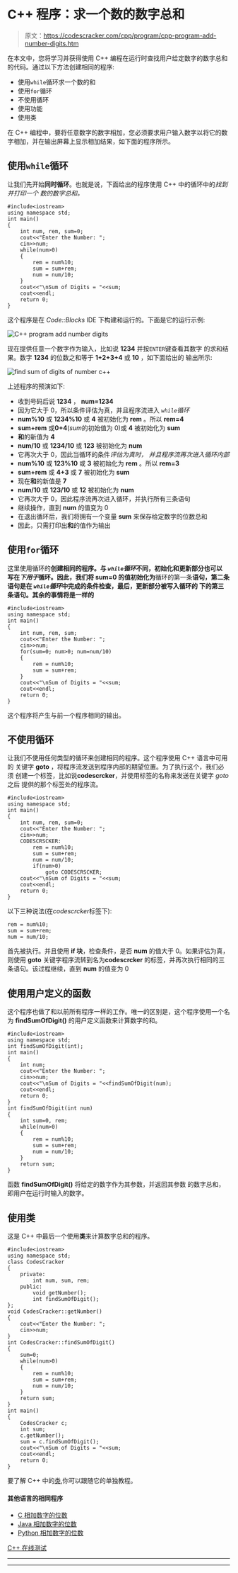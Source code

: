 # C++ 程序：求一个数的数字总和

> 原文：<https://codescracker.com/cpp/program/cpp-program-add-number-digits.htm>

在本文中，您将学习并获得使用 C++ 编程在运行时查找用户给定数字的数字总和的代码。通过以下方法创建相同的程序:

*   使用`while`循环求一个数的和
*   使用`for`循环
*   不使用循环
*   使用功能
*   使用类

在 C++ 编程中，要将任意数字的数字相加，您必须要求用户输入数字以将它的数字相加，并在输出屏幕上显示相加结果，如下面的程序所示。

## 使用`while`循环

让我们先开始**同时循环**。也就是说，下面给出的程序使用 C++ 中的循环中的*找到并打印一个 数的数字总和。*

```
#include<iostream>
using namespace std;
int main()
{
    int num, rem, sum=0;
    cout<<"Enter the Number: ";
    cin>>num;
    while(num>0)
    {
        rem = num%10;
        sum = sum+rem;
        num = num/10;
    }
    cout<<"\nSum of Digits = "<<sum;
    cout<<endl;
    return 0;
}
```

这个程序是在 *Code::Blocks* IDE 下构建和运行的。下面是它的运行示例:

![C++ program add number digits](img/e227aba2c1479c7147ef07763f890589.png)

现在提供任意一个数字作为输入，比如说 **1234** 并按`ENTER`键查看其数字 的求和结果。数字 **1234** 的位数之和等于 **1+2+3+4** 或 **10** ，如下面给出的 输出所示:

![find sum of digits of number c++](img/3e4c7dfdb0e8921a602b1479ac7b0b1d.png)

上述程序的预演如下:

*   收到号码后说 **1234** ， **num=1234**
*   因为它大于 0，所以条件评估为真，并且程序流进入 *`while`循环*
*   **num%10** 或 **1234%10** 或 **4** 被初始化为 **rem** 。所以 **rem=4**
*   **sum+rem** 或**0+4**(*sum*的初始值为 0)或 **4** 被初始化为 **sum**
*   **和**的新值为 **4**
*   **num/10** 或 **1234/10** 或 **123** 被初始化为 **num**
*   它再次大于 0，因此当循环的条件*评估为真时， 并且程序流再次进入循环内部*
*   **num%10** 或 **123%10** 或 **3** 被初始化为 **rem** 。所以 **rem=3**
*   **sum+rem** 或 **4+3** 或 **7** 被初始化为 **sum**
*   现在**和**的新值是 **7**
*   **num/10** 或 **123/10** 或 **12** 被初始化为 **num**
*   它再次大于 0，因此程序流再次进入循环，并执行所有三条语句
*   继续操作，直到 **num** 的值变为 0
*   在退出循环后，我们将拥有一个变量 **sum** 来保存给定数字的位数总和
*   因此，只需打印出**和**的值作为输出

## 使用`for`循环

这里使用循环的**创建相同的程序。与 *`while`循环*不同，初始化和更新部分也可以 写在*下用于*循环。因此，我们将 **sum=0** 的值初始化为**循环的第一条**语句，第二条 语句是在 *`while`循环*中完成的条件检查，最后，更新部分被写入循环的 下的第三条语句。其余的事情将是一样的**

```
#include<iostream>
using namespace std;
int main()
{
    int num, rem, sum;
    cout<<"Enter the Number: ";
    cin>>num;
    for(sum=0; num>0; num=num/10)
    {
        rem = num%10;
        sum = sum+rem;
    }
    cout<<"\nSum of Digits = "<<sum;
    cout<<endl;
    return 0;
}
```

这个程序将产生与前一个程序相同的输出。

## 不使用循环

让我们不使用任何类型的循环来创建相同的程序。这个程序使用 C++ 语言中可用的 关键字 **goto** ，将程序流发送到程序内部的期望位置。为了执行这个，我们必须 创建一个标签，比如说**codescrcker**，并使用标签的名称来发送在关键字 *goto* 之后 提供的那个标签处的程序流。

```
#include<iostream>
using namespace std;
int main()
{
    int num, rem, sum=0;
    cout<<"Enter the Number: ";
    cin>>num;
    CODESCRSCKER:
        rem = num%10;
        sum = sum+rem;
        num = num/10;
        if(num>0)
            goto CODESCRSCKER;
    cout<<"\nSum of Digits = "<<sum;
    cout<<endl;
    return 0;
}
```

以下三种说法(在*codescrcker*标签下):

```
rem = num%10;
sum = sum+rem;
num = num/10;
```

首先被执行。并且使用 **if 块**，检查条件，是否 **num** 的值大于 0。如果评估为真，则使用 **goto** 关键字程序流转到名为**codescrcker** 的标签，并再次执行相同的三条语句。该过程继续，直到 **num** 的值变为 0

## 使用用户定义的函数

这个程序也做了和以前所有程序一样的工作。唯一的区别是，这个程序使用一个名为 **findSumOfDigit()** 的用户定义函数来计算数字的和。

```
#include<iostream>
using namespace std;
int findSumOfDigit(int);
int main()
{
    int num;
    cout<<"Enter the Number: ";
    cin>>num;
    cout<<"\nSum of Digits = "<<findSumOfDigit(num);
    cout<<endl;
    return 0;
}
int findSumOfDigit(int num)
{
    int sum=0, rem;
    while(num>0)
    {
        rem = num%10;
        sum = sum+rem;
        num = num/10;
    }
    return sum;
}
```

函数 **findSumOfDigit()** 将给定的数字作为其参数，并返回其参数 的数字总和，即用户在运行时输入的数字。

## 使用类

这是 C++ 中最后一个使用**类**来计算数字总和的程序。

```
#include<iostream>
using namespace std;
class CodesCracker
{
    private:
        int num, sum, rem;
    public:
        void getNumber();
        int findSumOfDigit();
};
void CodesCracker::getNumber()
{
    cout<<"Enter the Number: ";
    cin>>num;
}
int CodesCracker::findSumOfDigit()
{
    sum=0;
    while(num>0)
    {
        rem = num%10;
        sum = sum+rem;
        num = num/10;
    }
    return sum;
}
int main()
{
    CodesCracker c;
    int sum;
    c.getNumber();
    sum = c.findSumOfDigit();
    cout<<"\nSum of Digits = "<<sum;
    cout<<endl;
    return 0;
}
```

要了解 C++ 中的[类](/cpp/cpp-classes-objects.htm),你可以跟随它的单独教程。

#### 其他语言的相同程序

*   [C 相加数字的位数](/c/program/c-program-add-number-digits.htm)
*   [Java 相加数字的位数](/java/program/java-program-add-digits-of-number.htm)
*   [Python 相加数字的位数](/python/program/python-program-add-digits-of-number.htm)

[C++ 在线测试](/exam/showtest.php?subid=3)

* * *

* * *